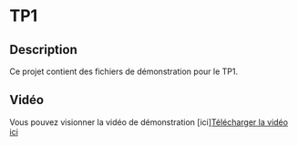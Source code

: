 # TP1

## Description
Ce projet contient des fichiers de démonstration pour le TP1.

## Vidéo
Vous pouvez visionner la vidéo de démonstration [ici][Télécharger la vidéo ici](https://github.com/ABOUSSALIM/TP1/raw/main/v.mp4)

